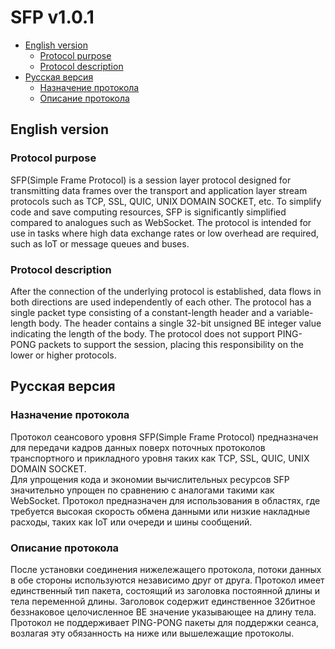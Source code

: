 # SFP v1.0.1
- [English version](#english-version)  
    - [Protocol purpose](#protocol-purpose)  
    - [Protocol description](#protocol-description)  
- [Русская версия](#русская-версия)  
    - [Назначение протокола](#назначение-протокола)  
    - [Описание протокола](#описание-протокола)  
## English version
### Protocol purpose
SFP(Simple Frame Protocol) is a session layer protocol designed for transmitting data frames over the transport and application layer stream protocols such as TCP, SSL, QUIC, UNIX DOMAIN SOCKET, etc.
To simplify code and save computing resources, SFP is significantly simplified compared to analogues such as WebSocket.
The protocol is intended for use in tasks where high data exchange rates or low overhead are required, such as IoT or message queues and buses.  
### Protocol description
After the connection of the underlying protocol is established, data flows in both directions are used independently of each other.
The protocol has a single packet type consisting of a constant-length header and a variable-length body.
The header contains a single 32-bit unsigned BE integer value indicating the length of the body.
The protocol does not support PING-PONG packets to support the session, placing this responsibility on the lower or higher protocols.
## Русская версия
### Назначение протокола
Протокол сеансового уровня SFP(Simple Frame Protocol) предназначен для передачи кадров данных поверх поточных протоколов транспортного и прикладного уровня таких как TCP, SSL, QUIC, UNIX DOMAIN SOCKET.  
Для упрощения кода и экономии вычислительных ресурсов SFP значительно упрощен по сравнению с аналогами такими как WebSocket.
Протокол предназначен для использования в областях, где требуется высокая скорость обмена данными или низкие накладные расходы, таких как IoT или очереди и шины сообщений.
### Описание протокола
После установки соединения нижележащего протокола, потоки данных в обе стороны используются независимо друг от друга.
Протокол имеет единственный тип пакета, состоящий из заголовка постоянной длины и тела переменной длины.
Заголовок содержит единственное 32битное беззнаковое целочисленное BE значение указывающее на длину тела.
Протокол не поддерживает PING-PONG пакеты для поддержки сеанса, возлагая эту обязанность на ниже или вышележащие протоколы.
